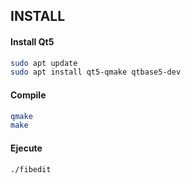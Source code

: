 ## INSTALL

#### Install Qt5
```sh
sudo apt update
sudo apt install qt5-qmake qtbase5-dev
```

#### Compile
```sh
qmake
make
```

#### Ejecute
```sh
./fibedit
```
